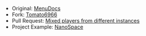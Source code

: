 - Original: [MenuDocs](https://github.com/MenuDocs/erela.js)
- Fork: [Tomato6966](https://github.com/Tomato6966/erela.js)
- Pull Request: [Mixed players from different instances](https://github.com/MenuDocs/erela.js/pull/179)
- Project Example: [NanoSpace](https://github.com/Adivise/NanoSpace/tree/multi-bot)
